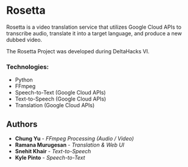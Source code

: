 # Rosetta

Rosetta is a video translation service that utilizes Google Cloud APIs to transcribe audio, translate it into a target language, and produce a new dubbed video.

The Rosetta Project was developed during DeltaHacks VI.

### Technologies:

* Python
* FFmpeg
* Speech-to-Text (Google Cloud APIs)
* Text-to-Speech (Google Cloud APIs)
* Translation (Google Cloud APIs)

## Authors

* **Chung Yu** - *FFmpeg Processing (Audio / Video)*
* **Ramana Murugesan** - *Translation & Web UI*
* **Snehit Khair** - *Text-to-Speech*
* **Kyle Pinto** - *Speech-to-Text*